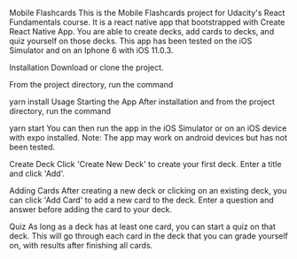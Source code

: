 Mobile Flashcards
This is the Mobile Flashcards project for Udacity's React Fundamentals course. It is a react native app that bootstrapped with Create React Native App. You are able to create decks, add cards to decks, and quiz yourself on those decks. This app has been tested on the iOS Simulator and on an Iphone 6 with iOS 11.0.3.

Installation
Download or clone the project.

From the project directory, run the command

yarn install
Usage
Starting the App
After installation and from the project directory, run the command

yarn start
You can then run the app in the iOS Simulator or on an iOS device with expo installed. Note: The app may work on android devices but has not been tested.

Create Deck
Click 'Create New Deck' to create your first deck. Enter a title and click 'Add'.

Adding Cards
After creating a new deck or clicking on an existing deck, you can click 'Add Card' to add a new card to the deck. Enter a question and answer before adding the card to your deck.

Quiz
As long as a deck has at least one card, you can start a quiz on that deck. This will go through each card in the deck that you can grade yourself on, with results after finishing all cards.
